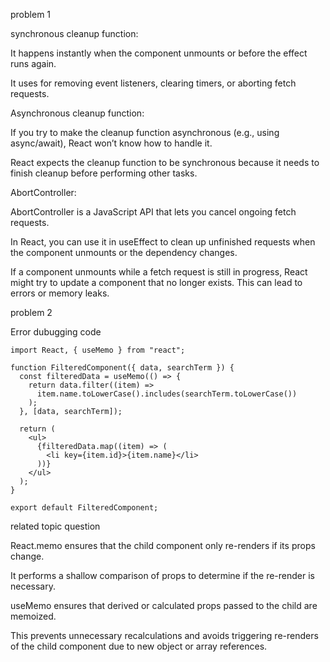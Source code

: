 problem 1

synchronous cleanup function:

It happens instantly when the component unmounts or before the effect runs again.

It uses for removing event listeners, clearing timers, or aborting fetch requests.

Asynchronous cleanup function:

If you try to make the cleanup function asynchronous (e.g., using async/await), React won’t know how to handle it.

React expects the cleanup function to be synchronous because it needs to finish cleanup before performing other tasks.

AbortController:


AbortController is a JavaScript API that lets you cancel ongoing fetch requests.

In React, you can use it in useEffect to clean up unfinished requests when the component unmounts or the dependency changes.


If a component unmounts while a fetch request is still in progress, React might try to update a component that no longer exists. This can lead to errors or memory leaks.



problem 2


Error dubugging code
```
import React, { useMemo } from "react";

function FilteredComponent({ data, searchTerm }) {
  const filteredData = useMemo(() => {
    return data.filter((item) =>
      item.name.toLowerCase().includes(searchTerm.toLowerCase())
    );
  }, [data, searchTerm]);

  return (
    <ul>
      {filteredData.map((item) => (
        <li key={item.id}>{item.name}</li>
      ))}
    </ul>
  );
}

export default FilteredComponent;
```




related topic question

React.memo ensures that the child component only re-renders if its props change.

It performs a shallow comparison of props to determine if the re-render is necessary.

useMemo ensures that derived or calculated props passed to the child are memoized.

This prevents unnecessary recalculations and avoids triggering re-renders of the child component due to new object or array references.








